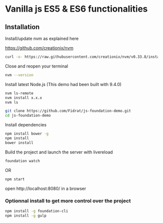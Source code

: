 # Vanilla js ES5 & ES6 functionalities


## Installation

Install/update nvm as explained here

https://github.com/creationix/nvm

```bash
curl -o- https://raw.githubusercontent.com/creationix/nvm/v0.33.8/install.sh | bash
```

Close and reopen your terminal

```bash
nvm --version
```

Install latest Node.js (This demo had been built with 9.4.0)

```bash
nvm ls-remote
nvm install x.x.x
nvm ls
```

```bash
git clone https://github.com/Fidrat/js-foundation-demo.git
cd js-foundation-demo
```

Install dependencies
```bash
npm install bower -g
npm install
bower install
```

Build the project and launch the server with livereload

```bash
foundation watch
```
OR
```bash
npm start
```

open http://localhost:8080/ in a browser


### Optionnal install to get more control over the project

```bash
npm install -g foundation-cli
npm install -g gulp
```